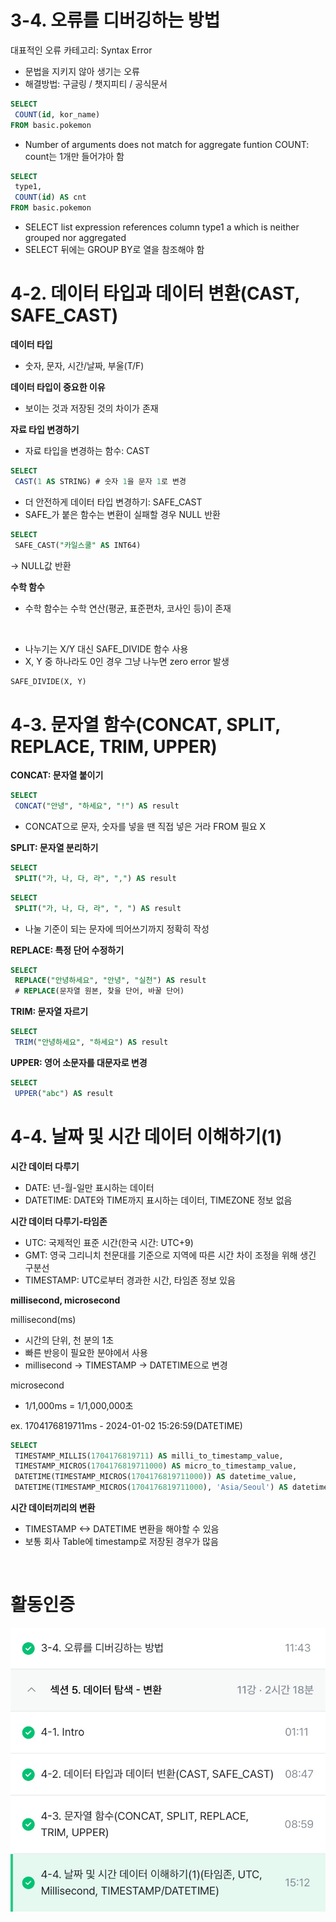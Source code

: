 # 3-4. 오류를 디버깅하는 방법

대표적인 오류 카테고리: Syntax Error
- 문법을 지키지 않아 생기는 오류
- 해결방법: 구글링 / 챗지피티 / 공식문서

```sql
SELECT 
 COUNT(id, kor_name)
FROM basic.pokemon
```
- Number of arguments does not match for aggregate funtion COUNT: count는 1개만 들어갸아 함

```sql
SELECT
 type1,
 COUNT(id) AS cnt
FROM basic.pokemon
```
- SELECT list expression references column type1 a which is neither grouped nor aggregated
- SELECT 뒤에는 GROUP BY로 열을 참조해야 함

# 4-2. 데이터 타입과 데이터 변환(CAST, SAFE_CAST)

**데이터 타입**
- 숫자, 문자, 시간/날짜, 부울(T/F)

**데이터 타입이 중요한 이유**
- 보이는 것과 저장된 것의 차이가 존재

**자료 타입 변경하기**
- 자료 타입을 변경하는 함수: CAST

```SQL
SELECT
 CAST(1 AS STRING) # 숫자 1을 문자 1로 변경
```

- 더 안전하게 데이터 타입 변경하기: SAFE_CAST
- SAFE_가 붙은 함수는 변환이 실패할 경우 NULL 반환

```SQL
SELECT
 SAFE_CAST("카일스쿨" AS INT64)
```
-> NULL값 반환

**수학 함수**
- 수학 함수는 수학 연산(평균, 표준편차, 코사인 등)이 존재

<BR>

- 나누기는 X/Y 대신 SAFE_DIVIDE 함수 사용
- X, Y 중 하나라도 0인 경우 그냥 나누면 zero error 발생
```sql
SAFE_DIVIDE(X, Y)
```

# 4-3. 문자열 함수(CONCAT, SPLIT, REPLACE, TRIM, UPPER)

**CONCAT: 문자열 붙이기**
```SQL
SELECT
 CONCAT("안녕", "하세요", "!") AS result
```
- CONCAT으로 문자, 숫자를 넣을 땐 직접 넣은 거라 FROM 필요 X

**SPLIT: 문자열 분리하기**
```SQL
SELECT
 SPLIT("가, 나, 다, 라", ",") AS result
```
```sql
SELECT
 SPLIT("가, 나, 다, 라", ", ") AS result
```
- 나눌 기준이 되는 문자에 띄어쓰기까지 정확히 작성

**REPLACE: 특정 단어 수정하기**
```SQL
SELECT
 REPLACE("안녕하세요", "안녕", "실천") AS result
 # REPLACE(문자열 원본, 찾을 단어, 바꿀 단어)
```

**TRIM: 문자열 자르기**
```SQL
SELECT
 TRIM("안녕하세요", "하세요") AS result
```

**UPPER: 영어 소문자를 대문자로 변경**
```SQL
SELECT
 UPPER("abc") AS result
```

# 4-4. 날짜 및 시간 데이터 이해하기(1)

**시간 데이터 다루기**
- DATE: 년-월-일만 표시하는 데이터
- DATETIME: DATE와 TIME까지 표시하는 데이터, TIMEZONE 정보 없음

**시간 데이터 다루기-타임존**
- UTC: 국제적인 표준 시간(한국 시간: UTC+9)
- GMT: 영국 그리니치 천문대를 기준으로 지역에 따른 시간 차이 조정을 위해 생긴 구분선
- TIMESTAMP: UTC로부터 경과한 시간, 타임존 정보 있음

**millisecond, microsecond**

millisecond(ms)
- 시간의 단위, 천 분의 1초
- 빠른 반응이 필요한 분야에서 사용
- millisecond -> TIMESTAMP -> DATETIME으로 변경

microsecond
- 1/1,000ms = 1/1,000,000초

ex.
1704176819711ms - 2024-01-02 15:26:59(DATETIME)

```SQL
SELECT
 TIMESTAMP_MILLIS(1704176819711) AS milli_to_timestamp_value,
 TIMESTAMP_MICROS(1704176819711000) AS micro_to_timestamp_value,
 DATETIME(TIMESTAMP_MICROS(1704176819711000)) AS datetime_value,
 DATETIME(TIMESTAMP_MICROS(1704176819711000), 'Asia/Seoul') AS datetime_value_asia;
```
 
**시간 데이터끼리의 변환**
- TIMESTAMP <-> DATETIME 변환을 해야할 수 있음
- 보통 회사 Table에 timestamp로 저장된 경우가 많음

<br>

# 활동인증
![활동인증](sql_images\sql3.jpg)